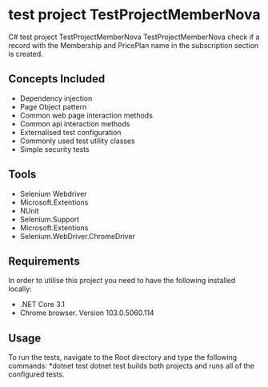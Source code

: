 # test project TestProjectMemberNova

C# test project TestProjectMemberNova
TestProjectMemberNova check if a record with the Membership and PricePlan name in the subscription section is created.


## Concepts Included

* Dependency injection
* Page Object pattern
* Common web page interaction methods
* Common api interaction methods
* Externalised test configuration
* Commonly used test utility classes
* Simple security tests

## Tools

* Selenium Webdriver
* Microsoft.Extentions 
* NUnit
* Selenium.Support
* Microsoft.Extentions 
* Selenium.WebDriver.ChromeDriver


## Requirements

In order to utilise this project you need to have the following installed locally:
*   .NET Core 3.1
*	Chrome browser. Version 103.0.5060.114


## Usage
To run the tests, navigate to the Root directory and type the following commands:
*dotnet test
dotnet test builds both projects and runs all of the configured tests.




